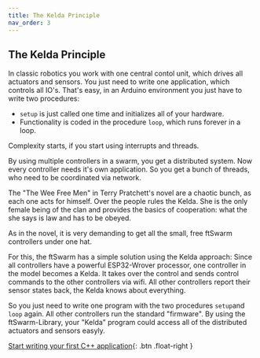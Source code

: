 ```yaml
---
title: The Kelda Principle
nav_order: 3
---
```


## The Kelda Principle

In classic robotics you work with one central contol unit, which drives all actuators and sensors.
You just need to write one application, which controls all IO's. That's easy, in an Arduino environment you just have to write two procedures: 

- `setup` is just called one time and initializes all of your hardware.
- Functionality is coded in the procedure `loop`, which runs forever in a loop.

Complexity starts, if you start using interrupts and threads.

By using multiple controllers in a swarm, you get a distributed system. Now every controller needs it's own application. So you get a bunch of threads, 
who need to be coordinated via network.

The "The Wee Free Men" in Terry Pratchett's novel are a chaotic bunch, as each one acts for himself. Over the people rules the Kelda. 
She is the only female being of the clan and provides the basics of cooperation: what the she says is law and has to be obeyed.

As in the novel, it is very demanding to get all the small, free ftSwarm controllers under one hat.

For this, the ftSwarm has a simple solution using the Kelda approach: Since all controllers have a powerful ESP32-Wrover processor, 
one controller in the model becomes a Kelda. It takes over the control and sends control commands to the other controllers via wifi.
All other controllers report their sensor states back, the Kelda knows about everything.

So you just need to write one program with the two procedures `setup`and `loop` again. All other controllers run the standard "firmware". 
By using the ftSwarm-Library, your "Kelda" program could access all of the distributed actuators and sensors easyly.

[Start writing your first C++ application](../cpp/program){: .btn .float-right }
<br>